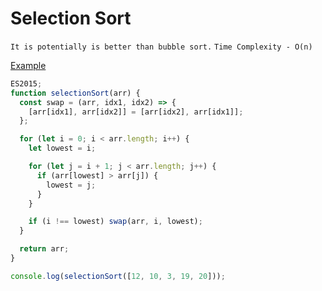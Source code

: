 # Selection Sort

`It is potentially is better than bubble sort.`
`Time Complexity - O(n)`

[Example](https://visualgo.net/en/sorting)

```javascript
ES2015;
function selectionSort(arr) {
  const swap = (arr, idx1, idx2) => {
    [arr[idx1], arr[idx2]] = [arr[idx2], arr[idx1]];
  };

  for (let i = 0; i < arr.length; i++) {
    let lowest = i;

    for (let j = i + 1; j < arr.length; j++) {
      if (arr[lowest] > arr[j]) {
        lowest = j;
      }
    }

    if (i !== lowest) swap(arr, i, lowest);
  }

  return arr;
}

console.log(selectionSort([12, 10, 3, 19, 20]));
```
